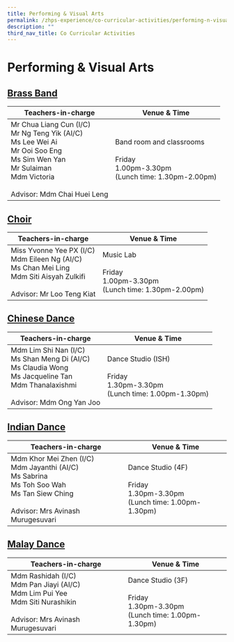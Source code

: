 ```yaml
---
title: Performing & Visual Arts
permalink: /zhps-experience/co-curricular-activities/performing-n-visual-arts/
description: ""
third_nav_title: Co Curricular Activities
---
```

# Performing & Visual Arts

[Brass Band](performing-n-visual-arts/brass-band)
----------

| Teachers-in-charge         | Venue & Time             |
|------------------|--------------------|
| Mr Chua Liang Cun (I/C)<br>Mr Ng Teng Yik (AI/C)<br>Ms Lee Wei Ai<br>Mr Ooi Soo Eng<br>Ms Sim Wen Yan<br>Mr Sulaiman<br>Mdm Victoria<br><br>Advisor: Mdm Chai Huei Leng | Band room and classrooms<br><br>Friday<br>1.00pm-3.30pm<br>(Lunch time: 1.30pm-2.00pm) |

[Choir](performing-n-visual-arts/choir)
-----

| Teachers-in-charge            | Venue & Time                                                            |
|--------------|--------------|
| Miss Yvonne Yee PX (I/C)<br>Mdm Eileen Ng (AI/C)<br>Ms Chan Mei Ling<br>Mdm Siti Aisyah Zulkifi<br><br>Advisor: Mr Loo Teng Kiat | Music Lab<br><br>Friday<br>1.00pm-3.30pm<br>(Lunch time: 1.30pm-2.00pm) |

[Chinese Dance](performing-n-visual-arts/chinese-dance)
-------------

| Teachers-in-charge           | Venue & Time                                                                     |
|-----------------------|-----------------------|
| Mdm Lim Shi Nan (I/C)<br>Ms Shan Meng Di (AI/C)<br>Ms Claudia Wong<br>Ms Jacqueline Tan<br>Mdm Thanalaxishmi<br><br>Advisor: Mdm Ong Yan Joo | Dance Studio (ISH)<br><br>Friday<br>1.30pm-3.30pm<br>(Lunch time: 1.00pm-1.30pm) |

[Indian Dance](performing-n-visual-arts/indian-dance)
------------

| Teachers-in-charge         | Venue & Time          |
|-----------|--------|
| Mdm Khor Mei Zhen (I/C)<br>Mdm Jayanthi (AI/C)<br>Ms Sabrina<br>Ms Toh Soo Wah<br>Ms Tan Siew Ching<br><br>Advisor: Mrs Avinash Murugesuvari | Dance Studio (4F)<br><br>Friday<br>1.30pm-3.30pm<br>(Lunch time: 1.00pm-1.30pm) |

[Malay Dance](performing-n-visual-arts/malay-dance)
-----------


| Teachers-in-charge    | Venue & Time              |
|--------|-----------|
| Mdm Rashidah (I/C)<br>Mdm Pan Jiayi (AI/C)<br>Mdm Lim Pui Yee<br>Mdm Siti Nurashikin<br><br>Advisor: Mrs Avinash Murugesuvari | Dance Studio (3F)<br><br>Friday<br>1.30pm-3.30pm<br>(Lunch time: 1.00pm-1.30pm) |